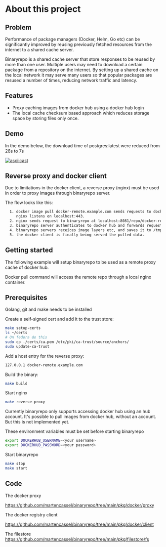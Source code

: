 # About this project

## Problem

Performance of package managers (Docker, Helm, Go etc) can be significantly improved by reusing previously fetched resources from the internet to a shared cache server.

Binaryrepo is a shared cache server that store responses to be reused by more than one user.
Multiple users may need to download a certain package from a repository on the internet.
By setting up a shared cache on the local network it may serve many users so that popular packages are
resused a number of times, reducing network traffic and latency.
## Features

* Proxy caching images from docker hub using a docker hub login
* The local cache checksum based approach which reduces storage space by storing files only once.

## Demo

In the demo below, the download time of postgres:latest were reduced from 26s to 7s

[![asciicast](https://asciinema.org/a/gibKejkPbnkg7eVayrMuIdYAu.svg)](https://asciinema.org/a/gibKejkPbnkg7eVayrMuIdYAu)

## Reverse proxy and docker client

Due to limitations in the docker client, a reverse proxy (nginx) must be
used in order to proxy images through binaryrepo server.

The flow looks like this:

```bash
  1. docker image pull docker-remote.example.com sends requests to docker-remote.example.com that points to nginx.
     nginx listens on localhost:443.
  2. nginx sends request to binaryrepo at localhost:8081/repo/docker-remote/v2/*
  3. binaryrepo server authenticates to docker hub and forwards requests to docker hub
  4. binaryrepo servers receices image layers etc, and saves it to /tmp/filestore/ cache.
  5. the docker client is finally being served the pulled data.
```
## Getting started

The following example will setup binaryrepo to be used
as a remote proxy cache of docker hub.

Docker pull command will access the remote repo through a local nginx container.

## Prerequisites

Golang, git and make needs to be installed

Create a self-signed cert and add it to the trust store:
```bash
make setup-certs
ls ~/certs
# On fedora do this
sudo cp ./certs/ca.pem /etc/pki/ca-trust/source/anchors/
sudo update-ca-trust
```

Add a host entry for the reverse proxy:
```bash
127.0.0.1 docker-remote.example.com
```

Build the binary:
```bash
make build
```

Start nginx
```bash
make reverse-proxy
```

Currently binaryrepo only supports accessing docker hub using an hub account.
It's possible to pull images from docker hub, without an account. But this is not implemented yet.

These environment variables must be set before starting binaryrepo

```bash
export DOCKERHUB_USERNAME=<your username>
export DOCKERHUB_PASSWORD=<your password>
```

Start binaryrepo
```bash
make stop
make start
```
## Code

The docker proxy

https://github.com/martencassel/binaryrepo/tree/main/pkg/docker/proxy

The docker registry client

https://github.com/martencassel/binaryrepo/tree/main/pkg/docker/client

The filestore
https://github.com/martencassel/binaryrepo/tree/main/pkg/filestore/fs
